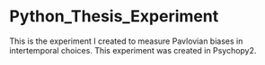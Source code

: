 # Python_Thesis_Experiment
This is the experiment I created to measure Pavlovian biases in intertemporal choices.
This experiment was created in Psychopy2.
